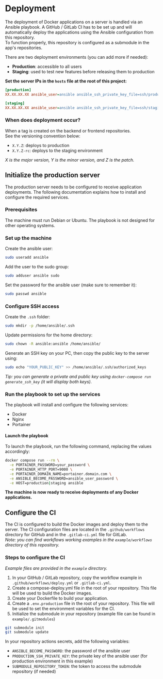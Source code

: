 # Deployment

The deployment of Docker applications on a server is handled via an Ansible playbook. A GitHub / GitLab CI has to be set up and will automatically deploy the applications using the Ansible configuration from this repository.  
To function properly, this repository is configured as a submodule in the app's repositories.

There are two deployment environments (you can add more if needed):
- **Production**: accessible to all users
- **Staging**: used to test new features before releasing them to production

**Set the server IPs in the `hosts` file at the root of this project:**
```ini
[production]
XX.XX.XX.XX ansible_user=ansible ansible_ssh_private_key_file=ssh/production_private_key

[staging]
XX.XX.XX.XX ansible_user=ansible ansible_ssh_private_key_file=ssh/staging_private_key
```

### When does deployment occur?

When a tag is created on the backend or frontend repositories.  
See the versioning convention below:
- `X.Y.Z`: deploys to production
- `X.Y.Z-rc`: deploys to the staging environment

*X is the major version, Y is the minor version, and Z is the patch.*

## Initialize the production server

The production server needs to be configured to receive application deployments. The following documentation explains how to install and configure the required services.

### Prerequisites

The machine must run Debian or Ubuntu. The playbook is not designed for other operating systems.

### Set up the machine

Create the ansible user:
```bash
sudo useradd ansible
```

Add the user to the sudo group:
```bash
sudo adduser ansible sudo
```

Set the password for the ansible user (make sure to remember it):
```bash
sudo passwd ansible
```

### Configure SSH access

Create the `.ssh` folder:
```bash
sudo mkdir -p /home/ansible/.ssh
```

Update permissions for the home directory:
```bash
sudo chown -R ansible:ansible /home/ansible/
```

Generate an SSH key on your PC, then copy the public key to the server using:
```bash
sudo echo "YOUR_PUBLIC_KEY" >> /home/ansible/.ssh/authorized_keys
```
*Tip: you can generate a private and public key using `docker-compose run generate_ssh_key` (it will display both keys).*

### Run the playbook to set up the services

The playbook will install and configure the following services:
- Docker
- Nginx
- Portainer

#### Launch the playbook

To launch the playbook, run the following command, replacing the values accordingly:
```bash
docker compose run --rm \
  -e PORTAINER_PASSWORD=your_password \
  -e PORTAINER_HTTP_PORT=9000 \
  -e PORTAINER_DOMAIN_NAME=portainer.domain.com \
  -e ANSIBLE_BECOME_PASSWORD=ansible_user_password \
  -e HOST=production|staging ansible
```

**The machine is now ready to receive deployments of any Docker applications.**

## Configure the CI

The CI is configured to build the Docker images and deploy them to the server. The CI configuration files are located in the `.github/workflows` directory for GitHub and in the `.gitlab-ci.yml` file for GitLab.      
*Note: you can find workflows working examples in the `example/workflows` directory of this repository.*

### Steps to configure the CI

*Example files are provided in the `example` directory.*        

1. In your GitHub / GitLab repository, copy the workflow example in `.github/workflows/deploy.yml` or `.gitlab-ci.yml`.
2. Create a compose-deploy.yml file in the root of your repository. This file will be used to build the Docker images.
3. Create your Dockerfile to build your application.
4. Create a `.env.production` file in the root of your repository. This file will be used to set the environment variables for the CI.
5. Initialize the submodule in your repository (example file can be found in `example/.gitmodules`)
```bash
git submodule init
git submodule update
```

In your repository actions secrets, add the following variables:
- `ANSIBLE_BECOME_PASSWORD`: the password of the ansible user
- `PRODUCTION_SSH_PRIVATE_KEY`: the private key of the ansible user (for production environment in this example)
- `SUBMODULE_REPOSITORY_TOKEN`: the token to access the submodule repository (if needed)
